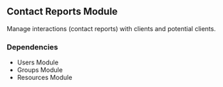 ## Contact Reports Module

Manage interactions (contact reports) with clients and potential clients.

### Dependencies

* Users Module
* Groups Module
* Resources Module
